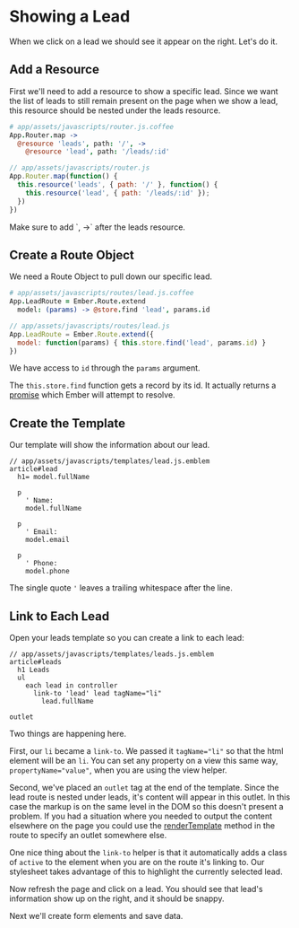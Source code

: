 # Showing a Lead

When we click on a lead we should see it appear on the right. Let's do it.

## Add a Resource

First we'll need to add a resource to show a specific lead. Since we want the list of leads to still remain present on the page when we show a lead, this resource should be nested under the leads resource.

```coffee
# app/assets/javascripts/router.js.coffee
App.Router.map ->
  @resource 'leads', path: '/', ->
    @resource 'lead', path: '/leads/:id'
```
```javascript
// app/assets/javascripts/router.js
App.Router.map(function() {
  this.resource('leads', { path: '/' }, function() {
    this.resource('lead', { path: '/leads/:id' });
  })
})
```

<div class="coffeescript">
Make sure to add `, ->` after the leads resource.
</div>

## Create a Route Object

We need a Route Object to pull down our specific lead.

```coffee
# app/assets/javascripts/routes/lead.js.coffee
App.LeadRoute = Ember.Route.extend
  model: (params) -> @store.find 'lead', params.id
```
```javascript
// app/assets/javascripts/routes/lead.js
App.LeadRoute = Ember.Route.extend({
  model: function(params) { this.store.find('lead', params.id) }
})
```

We have access to `id` through the `params` argument.

The `this.store.find` function gets a record by its id. It actually returns a [promise](http://emberjs.com/api/classes/Ember.RSVP.Promise.html) which Ember will attempt to resolve.

## Create the Template

Our template will show the information about our lead.

```
// app/assets/javascripts/templates/lead.js.emblem
article#lead
  h1= model.fullName

  p
    ' Name:
    model.fullName

  p
    ' Email:
    model.email

  p
    ' Phone:
    model.phone
```

The single quote `'` leaves a trailing whitespace after the line.

## Link to Each Lead

Open your leads template so you can create a link to each lead:

```
// app/assets/javascripts/templates/leads.js.emblem
article#leads
  h1 Leads
  ul
    each lead in controller
      link-to 'lead' lead tagName="li"
        lead.fullName

outlet
```

Two things are happening here.

First, our `li` became a `link-to`. We passed it `tagName="li"` so that the html element will be an `li`. You can set any property on a view this same way, `propertyName="value"`, when you are using the view helper.

Second, we've placed an `outlet` tag at the end of the template. Since the lead route is nested under leads, it's content will appear in this outlet. In this case the markup is on the same level in the DOM so this doesn't present a problem. If you had a situation where you needed to output the content elsewhere on the page you could use the [renderTemplate](http://emberjs.com/api/classes/Ember.Route.html#method_renderTemplate) method in the route to specify an outlet somewhere else.

One nice thing about the `link-to` helper is that it automatically adds a class of `active` to the element when you are on the route it's linking to. Our stylesheet takes advantage of this to highlight the currently selected lead.

Now refresh the page and click on a lead. You should see that lead's information show up on the right, and it should be snappy.

Next we'll create form elements and save data.
